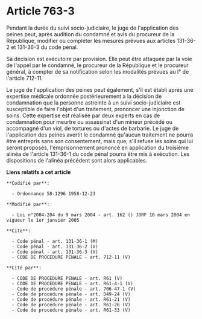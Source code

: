 # Article 763-3

Pendant la durée du suivi socio-judiciaire, le juge de l'application des peines peut, après audition du condamné et avis du
procureur de la République, modifier ou compléter les mesures prévues aux articles 131-36-2 et 131-36-3 du code pénal.

Sa décision est exécutoire par provision. Elle peut être attaquée par la voie de l'appel par le condamné, le procureur de la
République et le procureur général, à compter de sa notification selon les modalités prévues au l° de l'article 712-11.

Le juge de l'application des peines peut également, s'il est établi après une expertise médicale ordonnée postérieurement à
la décision de condamnation que la personne astreinte à un suivi socio-judiciaire est susceptible de faire l'objet d'un
traitement, prononcer une injonction de soins. Cette expertise est réalisée par deux experts en cas de condamnation pour
meurtre ou assassinat d'un mineur précédé ou accompagné d'un viol, de tortures ou d'actes de barbarie. Le juge de
l'application des peines avertit le condamné qu'aucun traitement ne pourra être entrepris sans son consentement, mais que,
s'il refuse les soins qui lui seront proposés, l'emprisonnement prononcé en application du troisième alinéa de l'article
131-36-1 du code pénal pourra être mis à exécution. Les dispositions de l'alinéa précédent sont alors applicables.

**Liens relatifs à cet article**

	**Codifié par**:

	  - Ordonnance 58-1296 1958-12-23

	**Modifié par**:

	  - Loi n°2004-204 du 9 mars 2004 - art. 162 () JORF 10 mars 2004 en vigueur le 1er janvier 2005

	**Cite**:

	  - Code pénal - art. 131-36-1 (M)
	  - Code pénal - art. 131-36-2 (V)
	  - Code pénal - art. 131-36-3 (V)
	  - CODE DE PROCEDURE PENALE - art. 712-11 (V)

	**Cité par**:

	  - CODE DE PROCEDURE PENALE - art. R61 (V)
	  - CODE DE PROCEDURE PENALE - art. R61-4-1 (V)
	  - Code de procédure pénale - art. 706-47-1 (V)
	  - Code de procédure pénale - art. D49-24 (V)
	  - Code de procédure pénale - art. R61-21 (V)
	  - Code de procédure pénale - art. R61-26 (V)
	  - Code de procédure pénale - art. R61-33 (V)
